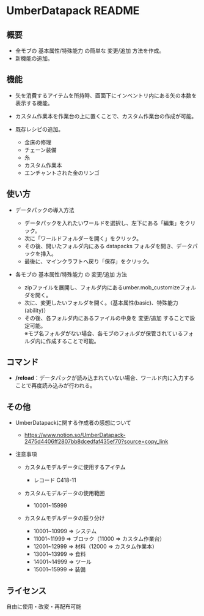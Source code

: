 # UmberDatapack README

## 概要
- 全モブの 基本属性/特殊能力 の簡単な 変更/追加 方法を作成。
- 新機能の追加。

## 機能
- 矢を消費するアイテムを所持時、画面下にインベントリ内にある矢の本数を表示する機能。
- カスタム作業本を作業台の上に置くことで、カスタム作業台の作成が可能。

- 既存レシピの追加。
    - 金床の修理
    - チェーン装備
    - 糸
    - カスタム作業本
    - エンチャントされた金のリンゴ

## 使い方
- データパックの導入方法
    - データパックを入れたいワールドを選択し、左下にある「編集」をクリック。
    - 次に「ワールドフォルダーを開く」をクリック。
    - その後、開いたフォルダ内にある datapacks フォルダを開き、データパックを挿入。
    - 最後に、マインクラフトへ戻り「保存」をクリック。

- 各モブの 基本属性/特殊能力 の 変更/追加 方法
    - zipファイルを展開し、フォルダ内にあるumber.mob_customizeフォルダを開く。
    - 次に、変更したいフォルダを開く。（基本属性(basic)、特殊能力(ability)）
    - その後、各フォルダ内にあるファイルの中身を 変更/追加 することで設定可能。  
    ※モブ名フォルダがない場合、各モブのフォルダが保管されているフォルダ内に作成することで可能。

## コマンド
- **/reload**：データパックが読み込まれていない場合、ワールド内に入力することで再度読み込みが行われる。

## その他
- UmberDatapackに関する作成者の感想について
    - https://www.notion.so/UmberDatapack-2475d4406ff2807bb8dcedfaf435ef70?source=copy_link

- 注意事項
    - カスタムモデルデータに使用するアイテム
        - レコード C418-11

    - カスタムモデルデータの使用範囲
        - 10001~15999
 
    - カスタムモデルデータの振り分け
        - 10001~10999 => システム
        - 11001~11999 => ブロック（11000 => カスタム作業台）
        - 12001~12999 => 材料（12000 => カスタム作業本）
        - 13001~13999 => 食料
        - 14001~14999 => ツール
        - 15001~15999 => 装備

## ライセンス
自由に使用・改変・再配布可能
